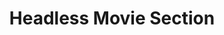 ---
cascade:
- build:
    list: local
    publishResources: false
    render: never
title: Headless Movie Section
---